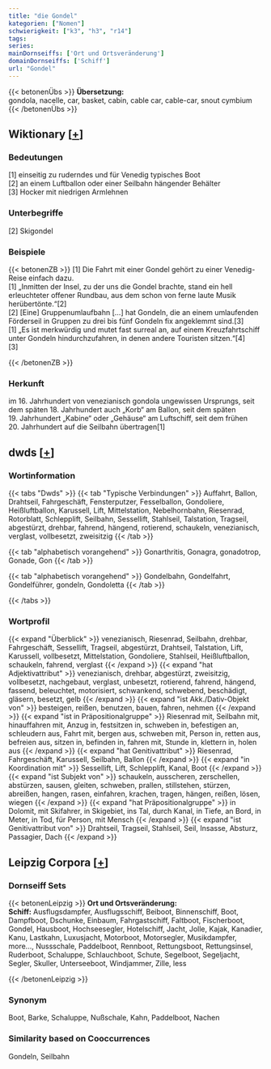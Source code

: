 ```yaml
---
title: "die Gondel"
kategorien: ["Nomen"]
schwierigkeit: ["k3", "h3", "r14"]
tags:
series:
mainDornseiffs: ['Ort und Ortsveränderung']
domainDornseiffs: ['Schiff']
url: "Gondel"
---
```


{{< betonenÜbs >}}
**Übersetzung:**  
gondola, nacelle, car, basket, cabin, cable car, cable-car, snout cymbium  
{{< /betonenÜbs >}}

## Wiktionary [[+](https://de.wiktionary.org/wiki/Gondel)]

### Bedeutungen
[1] einseitig zu ruderndes und für Venedig typisches Boot  
[2] an einem Luftballon oder einer Seilbahn hängender Behälter  
[3] Hocker mit niedrigen Armlehnen  

### Unterbegriffe
[2] Skigondel  

### Beispiele
{{< betonenZB >}}
[1] Die Fahrt mit einer Gondel gehört zu einer Venedig-Reise einfach dazu.  
[1] „Inmitten der Insel, zu der uns die Gondel brachte, stand ein hell erleuchteter offener Rundbau, aus dem schon von ferne laute Musik herübertönte.“[2]  
[2] [Eine] Gruppenumlaufbahn […] hat Gondeln, die an einem umlaufenden Förderseil in Gruppen zu drei bis fünf Gondeln fix angeklemmt sind.[3]  
[1] „Es ist merkwürdig und mutet fast surreal an, auf einem Kreuzfahrtschiff unter Gondeln hindurchzufahren, in denen andere Touristen sitzen.“[4]  
[3]  

{{< /betonenZB >}}
### Herkunft
im 16. Jahrhundert von venezianisch gondola ungewissen Ursprungs, seit dem späten 18. Jahrhundert auch „Korb“ am Ballon, seit dem späten 19. Jahrhundert „Kabine“ oder „Gehäuse“ am Luftschiff, seit dem frühen 20. Jahrhundert auf die Seilbahn übertragen[1]  



## dwds [[+](https://www.dwds.de/wb/Gondel)]

### Wortinformation
{{< tabs "Dwds" >}}
{{< tab "Typische Verbindungen" >}}
Auffahrt, Ballon, Drahtseil, Fahrgeschäft, Fensterputzer, Fesselballon, Gondoliere, Heißluftballon, Karussell, Lift, Mittelstation, Nebelhornbahn, Riesenrad, Rotorblatt, Schlepplift, Seilbahn, Sessellift, Stahlseil, Talstation, Tragseil, abgestürzt, drehbar, fahrend, hängend, rotierend, schaukeln, venezianisch, verglast, vollbesetzt, zweisitzig
{{< /tab >}}

{{< tab "alphabetisch vorangehend" >}}
Gonarthritis, Gonagra, gonadotrop, Gonade, Gon
{{< /tab >}}

{{< tab "alphabetisch vorangehend" >}}
Gondelbahn, Gondelfahrt, Gondelführer, gondeln, Gondoletta
{{< /tab >}}

{{< /tabs >}}

### Wortprofil
{{< expand "Überblick" >}} venezianisch, Riesenrad, Seilbahn, drehbar, Fahrgeschäft, Sessellift, Tragseil, abgestürzt, Drahtseil, Talstation, Lift, Karussell, vollbesetzt, Mittelstation, Gondoliere, Stahlseil, Heißluftballon, schaukeln, fahrend, verglast {{< /expand >}}
{{< expand "hat Adjektivattribut" >}} venezianisch, drehbar, abgestürzt, zweisitzig, vollbesetzt, nachgebaut, verglast, unbesetzt, rotierend, fahrend, hängend, fassend, beleuchtet, motorisiert, schwankend, schwebend, beschädigt, gläsern, besetzt, gelb {{< /expand >}}
{{< expand "ist Akk./Dativ-Objekt von" >}} besteigen, reißen, benutzen, bauen, fahren, nehmen {{< /expand >}}
{{< expand "ist in Präpositionalgruppe" >}} Riesenrad mit, Seilbahn mit, hinauffahren mit, Anzug in, festsitzen in, schweben in, befestigen an, schleudern aus, Fahrt mit, bergen aus, schweben mit, Person in, retten aus, befreien aus, sitzen in, befinden in, fahren mit, Stunde in, klettern in, holen aus {{< /expand >}}
{{< expand "hat Genitivattribut" >}} Riesenrad, Fahrgeschäft, Karussell, Seilbahn, Ballon {{< /expand >}}
{{< expand "in Koordination mit" >}} Sessellift, Lift, Schlepplift, Kanal, Boot {{< /expand >}}
{{< expand "ist Subjekt von" >}} schaukeln, ausscheren, zerschellen, abstürzen, sausen, gleiten, schweben, prallen, stillstehen, stürzen, abreißen, hangen, rasen, einfahren, krachen, tragen, hängen, reißen, lösen, wiegen {{< /expand >}}
{{< expand "hat Präpositionalgruppe" >}} in Dolomit, mit Skifahrer, in Skigebiet, ins Tal, durch Kanal, in Tiefe, an Bord, in Meter, in Tod, für Person, mit Mensch {{< /expand >}}
{{< expand "ist Genitivattribut von" >}} Drahtseil, Tragseil, Stahlseil, Seil, Insasse, Absturz, Passagier, Dach {{< /expand >}}

## Leipzig Corpora [[+](https://corpora.uni-leipzig.de/en/res?word=Gondel&corpusId=deu_newscrawl-public_2018)]

### Dornseiff Sets
{{< betonenLeipzig >}}
**Ort und Ortsveränderung:**  
**Schiff:** Ausflugsdampfer, Ausflugsschiff, Beiboot, Binnenschiff, Boot, Dampfboot, Dschunke, Einbaum, Fahrgastschiff, Faltboot, Fischerboot, Gondel, Hausboot, Hochseesegler, Hotelschiff, Jacht, Jolle, Kajak, Kanadier, Kanu, Lastkahn, Luxusjacht, Motorboot, Motorsegler, Musikdampfer, more..., Nussschale, Paddelboot, Rennboot, Rettungsboot, Rettungsinsel, Ruderboot, Schaluppe, Schlauchboot, Schute, Segelboot, Segeljacht, Segler, Skuller, Unterseeboot, Windjammer, Zille, less  

{{< /betonenLeipzig >}}

### Synonym
Boot, Barke, Schaluppe, Nußschale, Kahn, Paddelboot, Nachen


### Similarity based on Cooccurrences
Gondeln, Seilbahn

